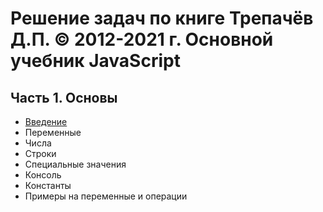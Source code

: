 # **Решение задач по книге Трепачёв Д.П. © 2012-2021 г. Основной учебник JavaScript**

## Часть 1. Основы

+ [Введение](http://code.mu/ru/javascript/book/prime/basis/intro)
+ Переменные
+ Числа
+ Строки
+ Специальные значения
+ Консоль
+ Константы
+ Примеры на переменные и операции